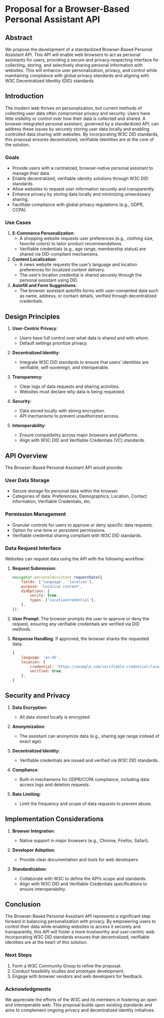 # Proposal for a Browser-Based Personal Assistant API

## Abstract
We propose the development of a standardized Browser-Based Personal Assistant API. This API will enable web browsers to act as personal assistants for users, providing a secure and privacy-respecting interface for collecting, storing, and selectively sharing personal information with websites. This will enhance user personalization, privacy, and control while maintaining compliance with global privacy standards and aligning with W3C Decentralized Identity (DID) standards.

## Introduction
The modern web thrives on personalization, but current methods of collecting user data often compromise privacy and security. Users have little visibility or control over how their data is collected and shared. A browser-integrated personal assistant, governed by a standardized API, can address these issues by securely storing user data locally and enabling controlled data sharing with websites. By incorporating W3C DID standards, this proposal ensures decentralized, verifiable identities are at the core of the solution.

### Goals
- Provide users with a centralized, browser-native personal assistant to manage their data.
- Enable decentralized, verifiable identity solutions through W3C DID standards.
- Allow websites to request user information securely and transparently.
- Enhance privacy by storing data locally and minimizing unnecessary sharing.
- Facilitate compliance with global privacy regulations (e.g., GDPR, CCPA).

### Use Cases
1. **E-Commerce Personalization**:
   - A shopping website requests user preferences (e.g., clothing size, favorite colors) to tailor product recommendations.
   - Verifiable credentials (e.g., age range, membership status) are shared via DID-compliant mechanisms.
2. **Content Localization**:
   - A news website requests the user’s language and location preferences for localized content delivery.
   - The user’s location credential is shared securely through the personal assistant using DID.
3. **Autofill and Form Suggestions**:
   - The browser assistant autofills forms with user-consented data such as name, address, or contact details, verified through decentralized credentials.

## Design Principles
1. **User-Centric Privacy**:
   - Users have full control over what data is shared and with whom.
   - Default settings prioritize privacy.

2. **Decentralized Identity**:
   - Integrate W3C DID standards to ensure that users’ identities are verifiable, self-sovereign, and interoperable.

3. **Transparency**:
   - Clear logs of data requests and sharing activities.
   - Websites must declare why data is being requested.

4. **Security**:
   - Data stored locally with strong encryption.
   - API mechanisms to prevent unauthorized access.

5. **Interoperability**:
   - Ensure compatibility across major browsers and platforms.
   - Align with W3C DID and Verifiable Credentials (VC) standards.

## API Overview
The Browser-Based Personal Assistant API would provide:

### User Data Storage
- Secure storage for personal data within the browser.
- Categories of data: Preferences, Demographics, Location, Contact Information, Verifiable Credentials, etc.

### Permission Management
- Granular controls for users to approve or deny specific data requests.
- Option for one-time or persistent permissions.
- Verifiable credential sharing compliant with W3C DID standards.

### Data Request Interface
Websites can request data using the API with the following workflow:
1. **Request Submission**:
   ```javascript
   navigator.personalAssistant.requestData({
       fields: ['language', 'location'],
       purpose: 'Localize content',
       didOptions: {
           verify: true,
           types: ['LocationCredential'],
       },
   });
   ```

2. **User Prompt**:
   The browser prompts the user to approve or deny the request, ensuring any verifiable credentials are verified via DID methods.

3. **Response Handling**:
   If approved, the browser shares the requested data:
   ```javascript
   {
       language: 'en-US',
       location: {
           credential: 'https://example.com/verifiable-credential/location',
           verified: true,
       },
   }
   ```

## Security and Privacy
1. **Data Encryption**:
   - All data stored locally is encrypted.
   
2. **Anonymization**:
   - The assistant can anonymize data (e.g., sharing age range instead of exact age).

3. **Decentralized Identity**:
   - Verifiable credentials are issued and verified via W3C DID standards.

4. **Compliance**:
   - Built-in mechanisms for GDPR/CCPA compliance, including data access logs and deletion requests.

5. **Rate Limiting**:
   - Limit the frequency and scope of data requests to prevent abuse.

## Implementation Considerations
1. **Browser Integration**:
   - Native support in major browsers (e.g., Chrome, Firefox, Safari).
   
2. **Developer Adoption**:
   - Provide clear documentation and tools for web developers.

3. **Standardization**:
   - Collaborate with W3C to define the API’s scope and standards.
   - Align with W3C DID and Verifiable Credentials specifications to ensure interoperability.

## Conclusion
The Browser-Based Personal Assistant API represents a significant step forward in balancing personalization with privacy. By empowering users to control their data while enabling websites to access it securely and transparently, this API will foster a more trustworthy and user-centric web. Incorporating W3C DID standards ensures that decentralized, verifiable identities are at the heart of this solution.

### Next Steps
1. Form a W3C Community Group to refine the proposal.
2. Conduct feasibility studies and prototype development.
3. Engage with browser vendors and web developers for feedback.

### Acknowledgments
We appreciate the efforts of the W3C and its members in fostering an open and interoperable web. This proposal builds upon existing standards and aims to complement ongoing privacy and decentralized identity initiatives.

